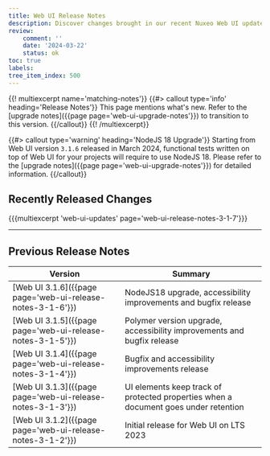 ```yaml
---
title: Web UI Release Notes
description: Discover changes brought in our recent Nuxeo Web UI updates.
review:
    comment: ''
    date: '2024-03-22'
    status: ok
toc: true
labels:
tree_item_index: 500
---
```


{{! multiexcerpt name='matching-notes'}}
{{#> callout type='info' heading='Release Notes'}}
This page mentions what's new. Refer to the [upgrade notes]({{page page='web-ui-upgrade-notes'}}) to transition to this version.
{{/callout}}
{{! /multiexcerpt}}


{{#> callout type='warning' heading='NodeJS 18 Upgrade'}}
Starting from Web UI version `3.1.6` released in March 2024, functional tests written on top of Web UI for your projects will require to use NodeJS 18. Please refer to the [upgrade notes]({{page page='web-ui-upgrade-notes'}}) for detailed information.
{{/callout}}

## Recently Released Changes

{{{multiexcerpt 'web-ui-updates' page='web-ui-release-notes-3-1-7'}}}

---

## Previous Release Notes

<!-- | [Web UI 3.1.7]({{page page='web-ui-release-notes-3-1-7'}})                  | Bugfix release     | -->

| Version                                                                       | Summary                                                                    |
| ----------------------------------------------------------------------------- | -------------------------------------------------------------------------- |
| [Web UI 3.1.6]({{page page='web-ui-release-notes-3-1-6'}})                  | NodeJS18 upgrade, accessibility improvements and bugfix release     |
| [Web UI 3.1.5]({{page page='web-ui-release-notes-3-1-5'}})                    | Polymer version upgrade, accessibility improvements and bugfix release     |
| [Web UI 3.1.4]({{page page='web-ui-release-notes-3-1-4'}})                    | Bugfix and accessibility improvements release                              |
| [Web UI 3.1.3]({{page page='web-ui-release-notes-3-1-3'}})                    | UI elements keep track of protected properties when a document goes under retention |
| [Web UI 3.1.2]({{page page='web-ui-release-notes-3-1-2'}})                    | Initial release for Web UI on LTS 2023                                     | 
